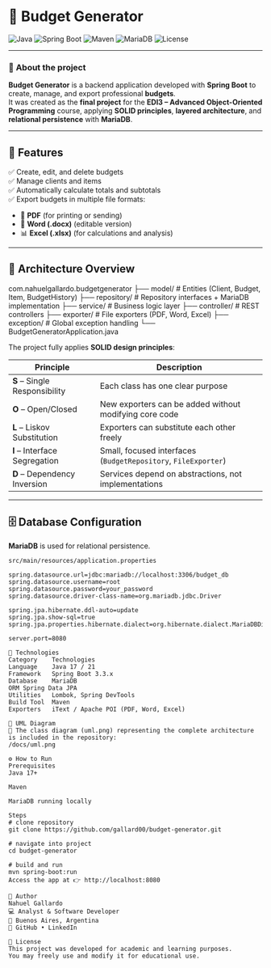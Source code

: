 # 💼 Budget Generator

![Java](https://img.shields.io/badge/Java-17+-red?logo=openjdk)
![Spring Boot](https://img.shields.io/badge/Spring%20Boot-3.3.x-brightgreen?logo=springboot)
![Maven](https://img.shields.io/badge/Maven-Project-blue?logo=apachemaven)
![MariaDB](https://img.shields.io/badge/MariaDB-Database-lightblue?logo=mariadb)
![License](https://img.shields.io/badge/License-Academic-lightgrey)

---

### 🧮 **About the project**

**Budget Generator** is a backend application developed with **Spring Boot** to create, manage, and export professional **budgets**.  
It was created as the **final project** for the **EDI3 – Advanced Object-Oriented Programming** course, applying **SOLID principles**, **layered architecture**, and **relational persistence** with **MariaDB**.

---

## 🚀 **Features**

✅ Create, edit, and delete budgets  
✅ Manage clients and items  
✅ Automatically calculate totals and subtotals  
✅ Export budgets in multiple file formats:
- 📄 **PDF** (for printing or sending)
- 📝 **Word (.docx)** (editable version)
- 📊 **Excel (.xlsx)** (for calculations and analysis)

---

## 🧩 **Architecture Overview**

com.nahuelgallardo.budgetgenerator
├── model/ # Entities (Client, Budget, Item, BudgetHistory)
├── repository/ # Repository interfaces + MariaDB implementation
├── service/ # Business logic layer
├── controller/ # REST controllers
├── exporter/ # File exporters (PDF, Word, Excel)
├── exception/ # Global exception handling
└── BudgetGeneratorApplication.java

The project fully applies **SOLID design principles**:

| Principle | Description |
|------------|--------------|
| **S** – Single Responsibility | Each class has one clear purpose |
| **O** – Open/Closed | New exporters can be added without modifying core code |
| **L** – Liskov Substitution | Exporters can substitute each other freely |
| **I** – Interface Segregation | Small, focused interfaces (`BudgetRepository`, `FileExporter`) |
| **D** – Dependency Inversion | Services depend on abstractions, not implementations |

---

## 🗄️ **Database Configuration**

**MariaDB** is used for relational persistence.

`src/main/resources/application.properties`
```properties
spring.datasource.url=jdbc:mariadb://localhost:3306/budget_db
spring.datasource.username=root
spring.datasource.password=your_password
spring.datasource.driver-class-name=org.mariadb.jdbc.Driver

spring.jpa.hibernate.ddl-auto=update
spring.jpa.show-sql=true
spring.jpa.properties.hibernate.dialect=org.hibernate.dialect.MariaDBDialect

server.port=8080

🧰 Technologies
Category	Technologies
Language	Java 17 / 21
Framework	Spring Boot 3.3.x
Database	MariaDB
ORM	Spring Data JPA
Utilities	Lombok, Spring DevTools
Build Tool	Maven
Exporters	iText / Apache POI (PDF, Word, Excel)

🧾 UML Diagram
📘 The class diagram (uml.png) representing the complete architecture is included in the repository:
/docs/uml.png

⚙️ How to Run
Prerequisites
Java 17+

Maven

MariaDB running locally

Steps
# clone repository
git clone https://github.com/gallard00/budget-generator.git

# navigate into project
cd budget-generator

# build and run
mvn spring-boot:run
Access the app at 👉 http://localhost:8080

👤 Author
Nahuel Gallardo
💻 Analyst & Software Developer
📍 Buenos Aires, Argentina
🔗 GitHub • LinkedIn

🏁 License
This project was developed for academic and learning purposes.
You may freely use and modify it for educational use.
